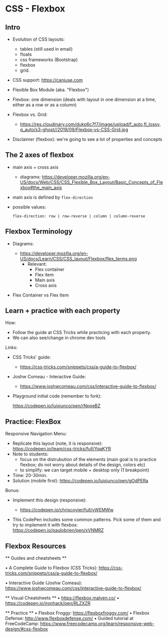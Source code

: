 
# CSS - Flexbox

<!--- 

Status: complete 


Approach:
- can show flexbox properties on dev tools & be changing them on the fly




Initial code:
  - remember to fork
  - remember to fork
  - https://codepen.io/luisjunco/pen/rNppeBZ
  - remember to fork
  - remember to fork


--->


<!-- 

@todo: create slides

-->


## Intro

<!--

- Example layout:
  https://cloud.netlifyusercontent.com/assets/344dbf88-fdf9-42bb-adb4-46f01eedd629/8d374c1e-228a-47e8-be5b-10fa1f4d40c8/mrh-css-grid-fig-01-large-opt.png

- Old website:
  https://i0.wp.com/css-tricks.com/wp-content/uploads/2017/10/screengrab_css-MacOS81.png?ssl=1

-->

- Evolution of CSS layouts: 
  - tables (still used in email)
  - floats
  - css frameworks (Bootstrap)
  - flexbox
  - grid.


- CSS support: https://caniuse.com

- Flexible Box Module (aka. "Flexbox")

- Flexbox: one dimension (deals with layout in one dimension at a time, either as a row or as a column)


- Flexbox vs. Grid: 
  - https://res.cloudinary.com/dukp6c7f7/image/upload/f_auto,fl_lossy,q_auto/s3-ghost//2019/09/Flexbox-vs-CSS-Grid.jpg


- Disclaimer (flexbox): we're going to see a lot of properties and concepts 


## The 2 axes of flexbox

- main axis + cross axis
  - diagrams: https://developer.mozilla.org/en-US/docs/Web/CSS/CSS_Flexible_Box_Layout/Basic_Concepts_of_Flexbox#the_main_axis

- main axis is defined by `flex-direction`

- possible values:

    ```
    flex-direction: row | row-reverse | column | column-reverse
    ```


## Flexbox Terminology


- Diagrams:
  - https://developer.mozilla.org/en-US/docs/Learn/CSS/CSS_layout/Flexbox/flex_terms.png
    - Relevant: 
      - Flex container
      - Flex item
      - Main axis
      - Cross axis


- Flex Container vs Flex Item



## Learn + practice with each property

How:
- Follow the guide at CSS Tricks while practicing with each property.
- We can also see/change in chrome dev tools


Links:

- CSS Tricks' guide: 
  - https://css-tricks.com/snippets/css/a-guide-to-flexbox/

- Joshw Comeau - Interactive Guide:
  - https://www.joshwcomeau.com/css/interactive-guide-to-flexbox/


- Playground initial code (remember to fork): 
  <!-- @Luis: remember to fooooooork !!  -->
  https://codepen.io/luisjunco/pen/rNppeBZ
  <!-- @Luis: remember to fooooooork !!  -->
  

<!--

.pizza {
  display: flex;
  justify-content: end;
}

https://img.ifunny.co/images/3257a1c9654c350aacc2d56069cc6d4a881349e0638dd27cd76fb1a082cb18f7_1.jpg

-->


## Practice: FlexBox

Responsive Navigation Menu:
  - Replicate this layout (note, it is responsive): https://codepen.io/team/css-tricks/full/YqaKYR
  - Note to students: 
    - focus on the distrubution of the elements (main goal is to practice flexbox; do not worry about details of the design, colors etc)
    - to simplify: we can target mobile + desktop only (1 breakpoint)
  - Time: 20-30min.
  - Solution (mobile first): https://codepen.io/luisjunco/pen/gOdPERa


Bonus:

- Implement this design (responsive):
  - https://codepen.io/chriscoyier/full/vWEMWw

- This CodePen includes some common patterns. Pick some of them and try to implement it with flexbox: https://codepen.io/paulobrien/pen/xVNMRZ



<!--

@todo:
- prepare an exercise similar to today's lab (or flexbox inside flexbox)

-->



## Flexbox Resources


** Guides and cheatsheets **

• A Complete Guide to Flexbox (CSS Tricks):  https://css-tricks.com/snippets/css/a-guide-to-flexbox/

• Interactive Guide (Joshw Comeau): https://www.joshwcomeau.com/css/interactive-guide-to-flexbox/



** Visual Cheatsheets **
• https://flexbox.malven.co/
• https://codepen.io/ironhack/pen/RLZXZR



** Practice **
• Flexbox Froggy: https://flexboxfroggy.com/
• Flexbox Defense: http://www.flexboxdefense.com/
• Guided tutorial at FreeCodeCamp: https://www.freecodecamp.org/learn/responsive-web-design/#css-flexbox


